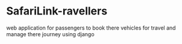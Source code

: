 # SafariLink-ravellers
web application for passengers to book there vehicles for travel and manage there journey using django
